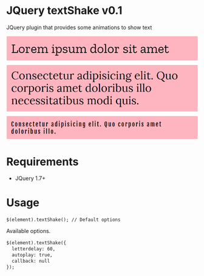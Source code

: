 # JQuery textShake v0.1
JQuery plugin that provides some animations to show text

![GitHub Logo](sample.gif)

# Requirements

- JQuery 1.7+

# Usage
```
$(element).textShake(); // Default options
```

Available options.

```
$(element).textShake({
  letterdelay: 60,
  autoplay: true,
  callback: null
});
```



